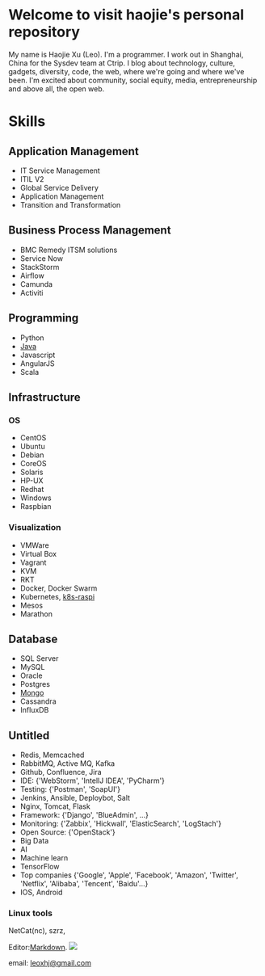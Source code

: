 # Welcome to visit haojie's personal repository

My name is Haojie Xu (Leo). I'm a programmer. I work out in Shanghai, China for the Sysdev team at Ctrip. I blog about technology, culture, gadgets, diversity, code, the web, where we're going and where we've been. I'm excited about community, social equity, media, entrepreneurship and above all, the open web.

# Skills
## Application Management
* IT Service Management
* ITIL V2
* Global Service Delivery
* Application Management
* Transition and Transformation

## Business Process Management
* BMC Remedy ITSM solutions
* Service Now
* StackStorm
* Airflow
* Camunda
* Activiti

## Programming
* Python
* [Java](Java.md)
* Javascript
* AngularJS
* Scala

## Infrastructure
### OS
* CentOS
* Ubuntu
* Debian
* CoreOS
* Solaris
* HP-UX
* Redhat
* Windows
* Raspbian
### Visualization
* VMWare
* Virtual Box
* Vagrant
* KVM
* RKT
* Docker, Docker Swarm
* Kubernetes, [k8s-raspi](k8s-pi.md)
* Mesos
* Marathon

## Database
* SQL Server
* MySQL
* Oracle
* Postgres
* [Mongo](Mongo.md)
* Cassandra
* InfluxDB

## Untitled
* Redis, Memcached
* RabbitMQ, Active MQ, Kafka
* Github, Confluence, Jira
* IDE: {'WebStorm', 'IntellJ IDEA', 'PyCharm'}
* Testing: {'Postman', 'SoapUI'}
* Jenkins, Ansible, Deploybot, Salt
* Nginx, Tomcat, Flask
* Framework: {'Django', 'BlueAdmin', ...}
* Monitoring: {'Zabbix', 'Hickwall', 'ElasticSearch', 'LogStach'}
* Open Source: {'OpenStack'}
* Big Data
* AI
* Machine learn
* TensorFlow
* Top companies {'Google', 'Apple', 'Facebook', 'Amazon', 'Twitter', 'Netflix', 'Alibaba', 'Tencent', 'Baidu'...}
* IOS, Android

### Linux tools
NetCat(nc), szrz, 


Editor:[Markdown](https://guides.github.com/features/mastering-markdown/).
![](https://assets-cdn.github.com/images/icons/emoji/unicode/1f42b.png)

email: [leoxhj@gmail.com](mailto:leoxhj@gmail.com) <Prefereed>
